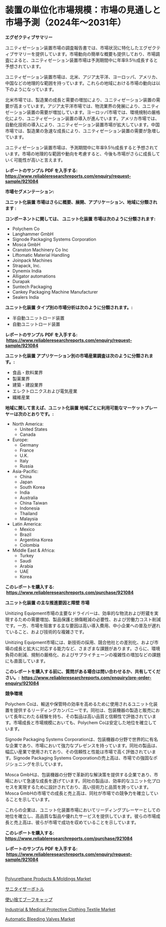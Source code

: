 <p><h1>装置の単位化市場規模：市場の見通しと市場予測（2024年〜2031年）</h1></p><p><strong>エグゼクティブサマリー</strong></p>
<p><p>ユニティゼーション装置市場の調査報告書では、市場状況に特化したエグゼクティブサマリーを提供しています。市場動向の簡単な概要も提供しており、市場調査によると、ユニティゼーション装置市場は予測期間中に年率9.5％成長すると予想されています。</p><p>ユニティゼーション装置市場は、北米、アジア太平洋、ヨーロッパ、アメリカ、中国などの地理的な範囲を持っています。これらの地域における市場の動向は以下のようになっています。</p><p>北米市場では、製造業の成長と需要の増加により、ユニティゼーション装置の需要が高まっています。アジア太平洋市場では、物流業界の発展により、ユニティゼーション装置の需要が増加しています。ヨーロッパ市場では、環境規制の厳格化により、ユニティゼーション装置の導入が進んでいます。アメリカ市場では、自動化技術の導入により、ユニティゼーション装置市場が拡大しています。中国市場では、製造業の急速な成長により、ユニティゼーション装置の需要が急増しています。</p><p>ユニティゼーション装置市場は、予測期間中に年率9.5％成長すると予想されています。市場の地理的な範囲や動向を考慮すると、今後も市場がさらに成長していく可能性が高いと言えます。</p></p>
<p><strong>レポートのサンプル PDF を入手する: <a href="https://www.reliableresearchreports.com/enquiry/request-sample/921084">https://www.reliableresearchreports.com/enquiry/request-sample/921084</a></strong></p>
<p><strong>市場セグメンテーション:</strong></p>
<p><strong> ユニット化装置 市場はさらに概要、展開、アプリケーション、地域に分類されます :</strong></p>
<p><strong>コンポーネントに関しては、 ユニット化装置 市場は次のように分類されます: &nbsp;</strong></p>
<p><ul><li>Polychem Co</li><li>Langhammer GmbH</li><li>Signode Packaging Systems Corporation</li><li>Mosca GmbH</li><li>Cranston Machinery Co Inc</li><li>Liftomatic Material Handling</li><li>Joinpack Machines</li><li>Strapack, Inc.</li><li>Dynemix India</li><li>Alligator automations</li><li>Durapak</li><li>Suntech Packaging</li><li>Cankey Packaging Machine Manufacturer</li><li>Sealers India</li></ul></p>
<p><strong> ユニット化装置 タイプ別の市場分析は次のように分類されます。:</strong></p>
<p><ul><li>半自動ユニットロード装置</li><li>自動ユニットロード装置</li></ul></p>
<p><strong>レポートのサンプル PDF を入手する: &nbsp;<a href="https://www.reliableresearchreports.com/enquiry/request-sample/921084">https://www.reliableresearchreports.com/enquiry/request-sample/921084</a></strong></p>
<p><strong> ユニット化装置 アプリケーション別の市場産業調査は次のように分類されます。:</strong></p>
<p><ul><li>食品・飲料業界</li><li>製薬業界</li><li>建築・建設業界</li><li>エレクトロニクスおよび電気産業</li><li>繊維産業</li></ul></p>
<p><strong>地域に関して言えば、ユニット化装置 地域ごとに利用可能なマーケットプレーヤーは次のとおりです。:</strong></p>
<p><ul>
    <li>
        North America:
        <ul>
            <li>United States</li>
            <li>Canada</li>
        </ul>
    </li>
    <li>
        Europe:
        <ul>
            <li>Germany</li>
            <li>France</li>
            <li>U.K.</li>
            <li>Italy</li>
            <li>Russia</li>
        </ul>
    </li>
    <li>
        Asia-Pacific:
        <ul>
            <li>China</li>
            <li>Japan</li>
            <li>South Korea</li>
            <li>India</li>
            <li>Australia</li>
            <li>China Taiwan</li>
            <li>Indonesia</li>
            <li>Thailand</li>
            <li>Malaysia</li>
        </ul>
    </li>
    <li>
        Latin America:
        <ul>
            <li>Mexico</li>
            <li>Brazil</li>
            <li>Argentina Korea</li>
            <li>Colombia</li>
        </ul>
    </li>
    <li>
        Middle East & Africa:
        <ul>
            <li>Turkey</li>
            <li>Saudi</li>
            <li>Arabia</li>
            <li>UAE</li>
            <li>Korea</li>
        </ul>
    </li>
    </ul></p>
<p><strong>このレポートを購入する: &nbsp;<a href="https://www.reliableresearchreports.com/purchase/921084">https://www.reliableresearchreports.com/purchase/921084</a></strong></p>
<p><strong>ユニット化装置 の主な推進要因と障壁 市場</strong></p>
<p><p>Unitizing Equipment市場の主要なドライバーは、効率的な物流および貯蔵を実現するための需要増加、製品保護と損傷軽減の必要性、および労働力コスト削減です。一方、市場を阻害する主な要因は高い導入費用、中小企業への普及が遅れていること、および技術的な複雑さです。</p><p>Unitizing Equipment市場には、新技術の採用、競合他社との差別化、および市場の成長と拡大に対応する能力など、さまざまな課題があります。さらに、環境負荷の削減、規制の厳格化、およびサプライチェーンの複雑性の増加などの課題にも直面しています。</p></p>
<p><strong>このレポートを購入する前に、質問がある場合は問い合わせるか、共有してください。:&nbsp; <a href="https://www.reliableresearchreports.com/enquiry/pre-order-enquiry/921084">https://www.reliableresearchreports.com/enquiry/pre-order-enquiry/921084</a></strong></p>
<p><strong>競争環境</strong></p>
<p><p>Polychem Coは、輸送や保管時の効率を高めるために使用されるユニット化装置を提供するリーディングカンパニーです。同社は、包装機器の製造と販売において長年にわたる経験を持ち、その製品は高い品質と信頼性で評価されています。市場成長と市場規模においても、Polychem Coは安定した地位を確立しています。</p><p>Signode Packaging Systems Corporationは、包装機器の分野で世界的に有名な企業であり、市場において強力なプレゼンスを持っています。同社の製品は、幅広い産業で使用されており、その信頼性と性能は市場で高く評価されています。Signode Packaging Systems Corporationの売上高は、市場での強固なポジショニングを示しています。</p><p>Mosca GmbHは、包装機器の分野で革新的な解決策を提供する企業であり、市場において急速な成長を遂げています。同社の製品は、効率的なユニット化プロセスを実現するために設計されており、高い技術力と品質を誇っています。Mosca GmbHの市場での成長と売上高は、同社が市場での競争力を確立していることを示しています。</p><p>これらの企業は、ユニット化装置市場においてリーディングプレーヤーとしての地位を確立し、高品質な製品や優れたサービスを提供しています。彼らの市場成長と売上高は、彼らが市場で成功を収めていることを示しています。</p></p>
<p><strong>このレポートを購入する: &nbsp; <a href="https://www.reliableresearchreports.com/purchase/921084">https://www.reliableresearchreports.com/purchase/921084</a></strong></p>
<p><strong>レポートのサンプル PDF を入手する: &nbsp;<a href="https://www.reliableresearchreports.com/enquiry/request-sample/921084">https://www.reliableresearchreports.com/enquiry/request-sample/921084</a></strong><strong></strong></p>
<p>&nbsp;</p>
<p><p><a href="https://issuu.com/reportprime-2/docs/polyurethane-products-moldings-market-size-2030.pp">Polyurethane Products & Moldings Market</a></p><p><a href="https://github.com/lababdou/Market-Research-Report-List-2/blob/main/6903191182000.md">サニタイザーボトル</a></p><p><a href="https://github.com/mohamedbakry57/Market-Research-Report-List-2/blob/main/7228553181999.md">使い捨てブーフキャップ</a></p><p><a href="https://issuu.com/reportprime-2/docs/industrial-medical-protective-clothing-textile-mar">Industrial & Medical Protective Clothing Textile Market</a></p><p><a href="https://github.com/sonuprakash1/Market-Research-Report-List-1/blob/main/automatic-bleeding-valves-market.md">Automatic Bleeding Valves Market</a></p></p>